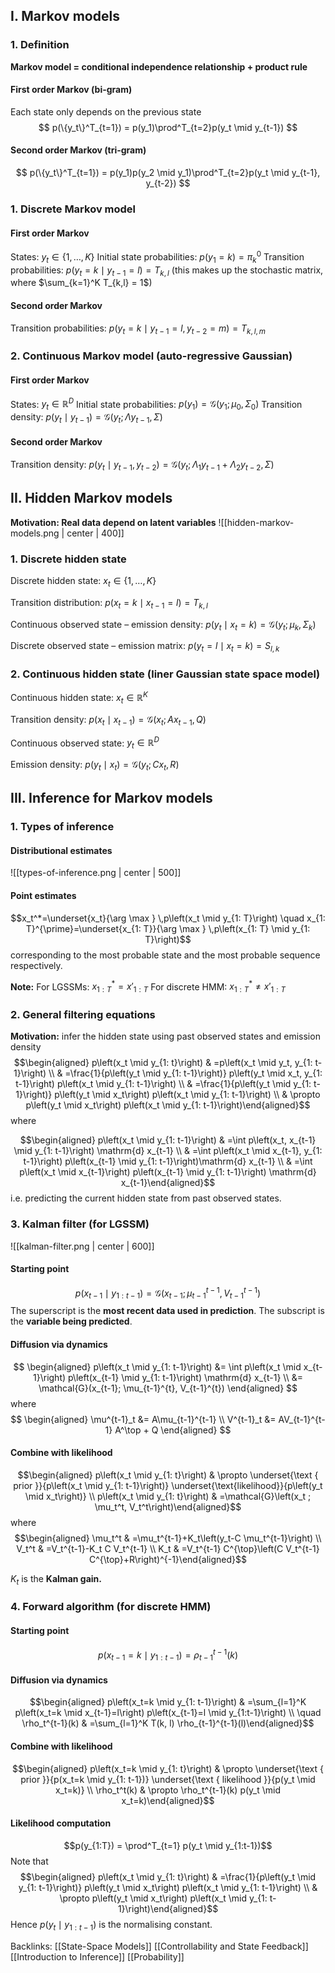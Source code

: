 ## I. Markov models
### 1. Definition
**Markov model = conditional independence relationship + product rule**
#### First order Markov (bi-gram)
Each state only depends on the previous state
$$
p(\{y_t\}^T_{t=1}) = p(y_1)\prod^T_{t=2}p(y_t \mid y_{t-1})
$$
#### Second order Markov (tri-gram)
$$
p(\{y_t\}^T_{t=1}) = p(y_1)p(y_2 \mid y_1)\prod^T_{t=2}p(y_t \mid y_{t-1}, y_{t-2})
$$
### 1. Discrete Markov model
#### First order Markov
States: $y_t \in \{1, \ldots, K\}$
Initial state probabilities: $p(y_1 = k) = \pi_k^0$
Transition probabilities: $p(y_t = k \mid y_{t-1} = l) = T_{k,l}$ (this makes up the stochastic matrix, where $\sum_{k=1}^K T_{k,l} = 1$)
#### Second order Markov
Transition probabilities:
$p(y_t = k \mid y_{t-1} = l, y_{t-2} = m) = T_{k,l,m}$
### 2. Continuous Markov model (auto-regressive Gaussian)
#### First order Markov
States: $y_t \in \mathbb{R}^D$
Initial state probabilities: $p(y_1) = \mathcal{G}(y_1; \mu_0, \Sigma_0)$
Transition density: $p(y_t \mid y_{t-1}) = \mathcal{G}(y_t; \Lambda y_{t-1}, \Sigma)$

#### Second order Markov
Transition density:
$p(y_t \mid y_{t-1}, y_{t-2}) = \mathcal{G}(y_t; \Lambda_1 y_{t-1} + \Lambda_2 y_{t-2}, \Sigma)$

## II. Hidden Markov models
**Motivation: Real data depend on latent variables**
![[hidden-markov-models.png | center | 400]]
### 1. Discrete hidden state
Discrete hidden state: $x_t \in \{1, \ldots, K\}$

Transition distribution: $p(x_t = k \mid x_{t-1} = l) = T_{k,l}$

Continuous observed state – emission density: $p(y_t \mid x_t = k) = \mathcal{G}(y_t; \mu_k, \Sigma_k)$

Discrete observed state – emission matrix: $p(y_t = l \mid x_t = k) = S_{l,k}$

### 2. Continuous hidden state (liner Gaussian state space model)
Continuous hidden state: $x_t \in \mathbb{R}^K$

Transition density: $p(x_t \mid x_{t-1}) = \mathcal{G}(x_t; Ax_{t-1},Q)$

Continuous observed state: $y_t \in \mathbb{R}^D$

Emission density: $p(y_t\mid x_t) = \mathcal{G}(y_t;Cx_t, R)$

## III. Inference for Markov models
### 1. Types of inference
#### Distributional estimates
![[types-of-inference.png | center | 500]]
#### Point estimates
$$x_t^*=\underset{x_t}{\arg \max } \,p\left(x_t \mid y_{1: T}\right) \quad x_{1: T}^{\prime}=\underset{x_{1: T}}{\arg \max } \,p\left(x_{1: T} \mid y_{1: T}\right)$$
corresponding to the most probable state and the most probable sequence respectively.

**Note:**
For LGSSMs: $x^*_{1:T} = x'_{1:T}$
For discrete HMM: $x^*_{1:T} \neq x'_{1:T}$
### 2. General filtering equations
**Motivation:** infer the hidden state using past observed states and emission density
$$\begin{aligned} p\left(x_t \mid y_{1: t}\right) & =p\left(x_t \mid y_t, y_{1: t-1}\right) \\ & =\frac{1}{p\left(y_t \mid y_{1: t-1}\right)} p\left(y_t \mid x_t, y_{1: t-1}\right) p\left(x_t \mid y_{1: t-1}\right) \\ & =\frac{1}{p\left(y_t \mid y_{1: t-1}\right)} p\left(y_t \mid x_t\right) p\left(x_t \mid y_{1: t-1}\right) \\ & \propto p\left(y_t \mid x_t\right) p\left(x_t \mid y_{1: t-1}\right)\end{aligned}$$
where

$$\begin{aligned} p\left(x_t \mid y_{1: t-1}\right) & =\int p\left(x_t, x_{t-1} \mid y_{1: t-1}\right) \mathrm{d} x_{t-1} \\ & =\int p\left(x_t \mid x_{t-1}, y_{1: t-1}\right) p\left(x_{t-1} \mid y_{1: t-1}\right)\mathrm{d} x_{t-1} \\ & =\int p\left(x_t \mid x_{t-1}\right) p\left(x_{t-1} \mid y_{1: t-1}\right) \mathrm{d} x_{t-1}\end{aligned}$$
i.e. predicting the current hidden state from past observed states.

### 3. Kalman filter (for LGSSM)
 ![[kalman-filter.png | center | 600]]

#### Starting point
$$p(x_{t-1} \mid y_{1:t-1}) = \mathcal{G}(x_{t-1}; \mu_{t-1}^{t-1}, V_{t-1}^{t-1})$$
The superscript is the **most recent data used in prediction**.
The subscript is the **variable being predicted**.

#### Diffusion via dynamics
$$
\begin{aligned}
p\left(x_t \mid y_{1: t-1}\right) &= \int p\left(x_t \mid x_{t-1}\right) p\left(x_{t-1} \mid y_{1: t-1}\right) \mathrm{d} x_{t-1} \\
&= \mathcal{G}(x_{t-1}; \mu_{t-1}^{t}, V_{t-1}^{t})
\end{aligned}
$$
where
$$
\begin{aligned}
\mu^{t-1}_t &= A\mu_{t-1}^{t-1} \\
V^{t-1}_t &= AV_{t-1}^{t-1} A^\top + Q
\end{aligned}
$$
#### Combine with likelihood
$$\begin{aligned} p\left(x_t \mid y_{1: t}\right) & \propto \underset{\text { prior }}{p\left(x_t \mid y_{1: t-1}\right)} \underset{\text{likelihood}}{p\left(y_t \mid x_t\right)} \\ p\left(x_t \mid y_{1: t}\right) & =\mathcal{G}\left(x_t ; \mu_t^t, V_t^t\right)\end{aligned}$$
where 
$$\begin{aligned} \mu_t^t & =\mu_t^{t-1}+K_t\left(y_t-C \mu_t^{t-1}\right) \\ V_t^t & =V_t^{t-1}-K_t C V_t^{t-1} \\ K_t & =V_t^{t-1} C^{\top}\left(C V_t^{t-1} C^{\top}+R\right)^{-1}\end{aligned}$$

$K_t$ is the **Kalman gain.**

### 4. Forward algorithm (for discrete HMM)
#### Starting point
$$p\left(x_{t-1}=k \mid y_{1: t-1}\right)=\rho_{t-1}^{t-1}(k)$$
#### Diffusion via dynamics
$$\begin{aligned} p\left(x_t=k \mid y_{1: t-1}\right) & =\sum_{l=1}^K p\left(x_t=k \mid x_{t-1}=l\right) p\left(x_{t-1}=l \mid y_{1:t-1}\right) \\ \quad \rho_t^{t-1}(k) & =\sum_{l=1}^K T(k, l) \rho_{t-1}^{t-1}(l)\end{aligned}$$
#### Combine with likelihood
$$\begin{aligned} p\left(x_t=k \mid y_{1: t}\right) & \propto \underset{\text { prior }}{p(x_t=k \mid y_{1: t-1})} \underset{\text { likelihood }}{p(y_t \mid x_t=k)} \\ \rho_t^t(k) & \propto \rho_t^{t-1}(k) p(y_t \mid x_t=k)\end{aligned}$$

#### Likelihood computation
$$p(y_{1:T}) = \prod^T_{t=1} p(y_t \mid y_{1:t-1})$$
Note that
$$\begin{aligned} p\left(x_t \mid y_{1: t}\right) & =\frac{1}{p\left(y_t \mid y_{1: t-1}\right)} p\left(y_t \mid x_t\right) p\left(x_t \mid y_{1: t-1}\right) \\ & \propto p\left(y_t \mid x_t\right) p\left(x_t \mid y_{1: t-1}\right)\end{aligned}$$
Hence $p(y_t \mid y_{1:t-1})$ is the normalising constant.

Backlinks:
[[State-Space Models]]
[[Controllability and State Feedback]]
[[Introduction to Inference]]
[[Probability]]
